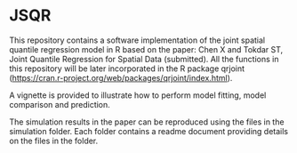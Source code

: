 # JSQR

This repository contains a software implementation of the joint spatial quantile regression model in R based on the paper: Chen X and Tokdar ST, Joint Quantile Regression for Spatial Data (submitted). All the functions in this repository will be later incorporated in the R package qrjoint (https://cran.r-project.org/web/packages/qrjoint/index.html).

A vignette is provided to illustrate how to perform model fitting, model comparison and prediction.

The simulation results in the paper can be reproduced using the files in the simulation folder. Each folder contains a readme document providing details on the files in the folder.
